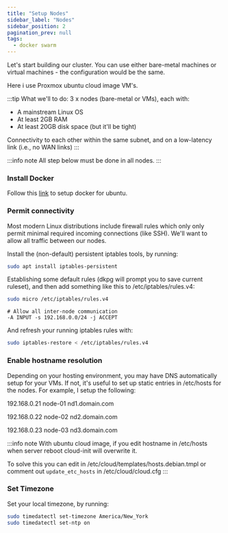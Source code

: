 ```yaml
---
title: "Setup Nodes"
sidebar_label: "Nodes"
sidebar_position: 2
pagination_prev: null
tags:
  - docker swarm
---
```


Let's start building our cluster. You can use either bare-metal machines or virtual machines - the configuration would be the same.

Here i use Proxmox ubuntu cloud image VM's.

:::tip What we'll to do:
3 x nodes (bare-metal or VMs), each with:
  * A mainstream Linux OS
  * At least 2GB RAM
  * At least 20GB disk space (but it'll be tight)

Connectivity to each other within the same subnet, and on a low-latency link (i.e., no WAN links)
:::

:::info note
All step below must be done in all nodes.
:::

### Install Docker

Follow this [link](https://docs.docker.com/engine/install/ubuntu/#installation-methods) to setup docker for ubuntu.

### Permit connectivity

Most modern Linux distributions include firewall rules which only only permit minimal required incoming connections (like SSH). We'll want to allow all traffic between our nodes.

Install the (non-default) persistent iptables tools, by running:

```bash
sudo apt install iptables-persistent
```

Establishing some default rules (dkpg will prompt you to save current ruleset), and then add something like this to /etc/iptables/rules.v4:

```bash
sudo micro /etc/iptables/rules.v4
```

```
# Allow all inter-node communication
-A INPUT -s 192.168.0.0/24 -j ACCEPT
```

And refresh your running iptables rules with:

```bash 
sudo iptables-restore < /etc/iptables/rules.v4
```

### Enable hostname resolution
Depending on your hosting environment, you may have DNS automatically setup for your VMs. If not, it's useful to set up static entries in /etc/hosts for the nodes. For example, I setup the following:

192.168.0.21 node-01 nd1.domain.com

192.168.0.22 node-02 nd2.domain.com

192.168.0.23 node-03 nd3.domain.com

:::info note
With ubuntu cloud image, if you edit hostname in /etc/hosts when server reboot cloud-init will overwrite it.

To solve this you can edit in /etc/cloud/templates/hosts.debian.tmpl or comment out `update_etc_hosts` in /etc/cloud/cloud.cfg
:::

### Set Timezone

Set your local timezone, by running:

```bash
sudo timedatectl set-timezone America/New_York
sudo timedatectl set-ntp on
```